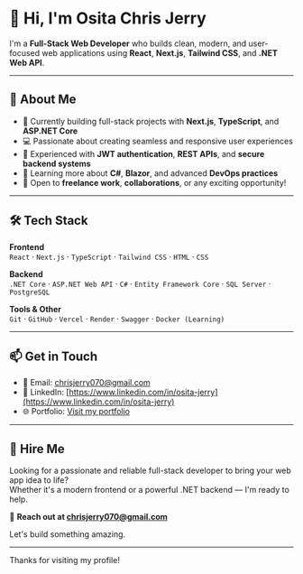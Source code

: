 # 👋 Hi, I'm Osita Chris Jerry

I'm a **Full-Stack Web Developer** who builds clean, modern, and user-focused web applications using **React**, **Next.js**, **Tailwind CSS**, and **.NET Web API**.

---

## 🚀 About Me

- 🔭 Currently building full-stack projects with **Next.js**, **TypeScript**, and **ASP.NET Core**
- 💻 Passionate about creating seamless and responsive user experiences
- 🔐 Experienced with **JWT authentication**, **REST APIs**, and **secure backend systems**
- 🌱 Learning more about **C#**, **Blazor**, and advanced **DevOps practices**
- 🤝 Open to **freelance work**, **collaborations**, or any exciting opportunity!

---

## 🛠 Tech Stack

**Frontend**  
`React` · `Next.js` · `TypeScript` · `Tailwind CSS` · `HTML` · `CSS`

**Backend**  
`.NET Core` · `ASP.NET Web API` · `C#` · `Entity Framework Core` · `SQL Server` · `PostgreSQL`

**Tools & Other**  
`Git` · `GitHub` · `Vercel` · `Render` · `Swagger` · `Docker (Learning)`

---

## 📫 Get in Touch

- 📧 Email: [chrisjerry070@gmail.com](mailto:chrisjerry070@gmail.com)
- 💼 LinkedIn: [https://www.linkedin.com/in/osita-jerry](https://www.linkedin.com/in/osita-jerry)
- 🌐 Portfolio: [Visit my portfolio](https://osita-portfolio.vercel.app/)

---

## 💼 Hire Me

Looking for a passionate and reliable full-stack developer to bring your web app idea to life?  
Whether it's a modern frontend or a powerful .NET backend — I'm ready to help.

📨 **Reach out at [chrisjerry070@gmail.com](mailto:chrisjerry070@gmail.com)**

Let's build something amazing.

---

Thanks for visiting my profile!



<!---
ossydimma/ossydimma is a ✨ special ✨ repository because its `README.md` (this file) appears on your GitHub profile.
You can click the Preview link to take a look at your changes.
--->
